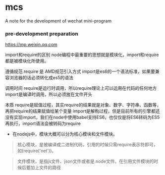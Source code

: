 # mcs
A note for the development of wechat mini-program

### pre-development preparation 
https://mp.weixin.qq.com

import和require的区别
node编程中最重要的思想就是模块化，import和require都是被模块化所使用。

遵循规范
require 是 AMD规范引入方式
import是es6的一个语法标准，如果要兼容浏览器的话必须转化成es5的语法

调用时间
require是运行时调用，所以require理论上可以运用在代码的任何地方
import是编译时调用，所以必须放在文件开头

本质
require是赋值过程，其实require的结果就是对象、数字、字符串、函数等，再把require的结果赋值给某个变量
import是解构过程，但是目前所有的引擎都还没有实现import，我们在node中使用babel支持ES6，也仅仅是将ES6转码为ES5再执行，import语法会被转码为require

* 在nodejs中，模块大概可以分为核心模块和文件模块。

> 核心模块，是被编译成二进制代码，引用的时候只需require表示符即可，如(require('net'))。

> 文件模块，是指js文件、json文件或者是.node文件。在引用文件模块的时候后要加上文件的路径
